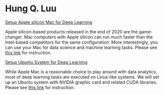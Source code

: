 # Hung Q. Luu

[Setup Apple silicon Mac for Deep Learning](https://github.com/luuqh/luuqh.github.io/blob/main/m1tf.md)

Apple silicon-based products released in the end of 2020 are the game-changer. Mac computers with Apple silicon can run much faster than the Intel-based competitors for the same configuration. More interestingly, you can use your Mac for data science and machine learning tasks. Please see [this link](https://github.com/luuqh/luuqh.github.io/blob/main/m1tf.md) for instruction.


[Setup Ubuntu System for Deep Learning](https://github.com/luuqh/luuqh.github.io/blob/main/utf.md)

While Apple Mac is a reasonable choice to play around with data analytics, most of deep learning tasks are executed on Linux-like systems. We will set up an Ubuntu system with NVIDIA graphic card and related CUDA libraries. Please see [this link](https://github.com/luuqh/luuqh.github.io/blob/main/utf.md) for instruction.
```
